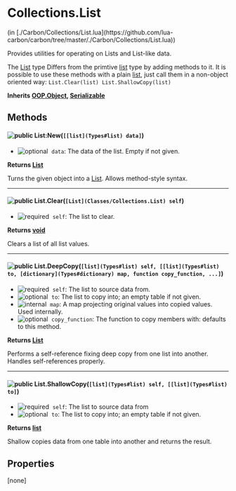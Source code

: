 <link href="../../style.css" rel="stylesheet" type="text/css"/>
<h1 class="class-title">Collections.List</h1>
<span class="file-link">(in [./Carbon/Collections/List.lua](https://github.com/lua-carbon/carbon/tree/master/./Carbon/Collections/List.lua))</span><br/>

Provides utilities for operating on Lists and List-like data.

The [List](Classes/Collections.List) type Differs from the primtive [list](Types#list) type by adding methods to it.
It is possible to use these methods with a plain [list](Types#list), just call them in a non-object oriented way:
<code class="lua hljs">List.Clear(list)
List.ShallowCopy(list)
</code>

**Inherits [OOP.Object](Classes/OOP.Object), [Serializable](Classes/Serializable)**

## Methods
<h4 class="method-name"><img alt="public" src="https://img.shields.io/badge/ -public-11b237.svg?style=flat-square" />  List:New(<code>[[list](Types#list) data]</code>)</h4>

- <img alt="optional" src="https://img.shields.io/badge/%20-optional-0092e6.svg?style=flat-square" />&nbsp;&nbsp;`data`: The data of the list. Empty if not given.

**Returns  [List](Classes/Collections.List)**

Turns the given object into a [List](Classes/Collections.List).
Allows method-style syntax.

<hr/>
<h4 class="method-name"><img alt="public" src="https://img.shields.io/badge/ -public-11b237.svg?style=flat-square" />  List.Clear(<code>[List](Classes/Collections.List) self</code>)</h4>

- <img alt="required" src="https://img.shields.io/badge/%20-required-ff9600.svg?style=flat-square" />&nbsp;&nbsp;`self`: The list to clear.

**Returns  [void](Types#void)**

Clears a list of all list values.

<hr/>
<h4 class="method-name"><img alt="public" src="https://img.shields.io/badge/ -public-11b237.svg?style=flat-square" />  List.DeepCopy(<code>[list](Types#list) self, [[list](Types#list) to, [dictionary](Types#dictionary) map, function copy_function, ...]</code>)</h4>

- <img alt="required" src="https://img.shields.io/badge/%20-required-ff9600.svg?style=flat-square" />&nbsp;&nbsp;`self`: The list to source data from.
- <img alt="optional" src="https://img.shields.io/badge/%20-optional-0092e6.svg?style=flat-square" />&nbsp;&nbsp;`to`: The list to copy into; an empty table if not given.
- <img alt="internal" src="https://img.shields.io/badge/%20-internal-888888.svg?style=flat-square" />&nbsp;&nbsp;`map`: A map projecting original values into copied values. Used internally.
- <img alt="optional" src="https://img.shields.io/badge/%20-optional-0092e6.svg?style=flat-square" />&nbsp;&nbsp;`copy_function`: The function to copy members with: defaults to this method.

**Returns  [List](Classes/Collections.List)**

Performs a self-reference fixing deep copy from one list into another.
Handles self-references properly.

<hr/>
<h4 class="method-name"><img alt="public" src="https://img.shields.io/badge/ -public-11b237.svg?style=flat-square" />  List.ShallowCopy(<code>[list](Types#list) self, [[list](Types#list) to]</code>)</h4>

- <img alt="required" src="https://img.shields.io/badge/%20-required-ff9600.svg?style=flat-square" />&nbsp;&nbsp;`self`: The list to source data from
- <img alt="optional" src="https://img.shields.io/badge/%20-optional-0092e6.svg?style=flat-square" />&nbsp;&nbsp;`to`: The list to copy into; an empty table if not given.

**Returns  [list](Types#list)**

Shallow copies data from one table into another and returns the result.


## Properties
[none]
